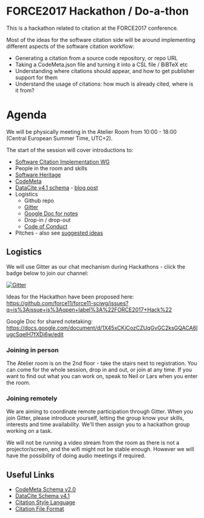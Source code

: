 # FORCE2017 Hackathon / Do-a-thon

This is a hackathon related to citation at the FORCE2017 conference.

Most of the ideas for the software citation side will be around implementing different aspects of the software citation workflow:
- Generating a citation from a source code repository, or repo URL
- Taking a CodeMeta.json file and turning it into a CSL file / BiBTeX etc
- Understanding where citations should appear, and how to get publisher support for them
- Understand the usage of citations: how much is already cited, where is it from?

# Agenda

We will be physically meeting in the Atelier Room from 10:00 - 18:00 (Central European Summer Time, UTC+2).

The start of the session will cover introductions to:
- [Software Citation Implementation WG](https://www.force11.org/group/software-citation-implementation-working-group)
- People in the room and skills
- [Software Heritage](https://www.softwareheritage.org/)
- [CodeMeta](https://github.com/codemeta/codemeta)
- [DataCite v4.1 schema](http://schema.datacite.org/meta/kernel-4.1/) - [blog post](https://blog.datacite.org/metadata-schema-4-1/)
- Logistics
	- Github repo 
	- [Gitter](https://gitter.im/force11-sciwg/Lobby) 
	- [Google Doc for notes](https://docs.google.com/document/d/1X45xCKiCozCZUqGvGC2ksGQACA6lugcSqelH7fXDi6w/edit)
	- Drop-in / drop-out
	- [Code of Conduct](https://www.force2017.org/information/code_of_conduct.html)
- Pitches - also see [suggested ideas](https://github.com/force11/force11-sciwg/issues?q=is%3Aissue+is%3Aopen+label%3A%22FORCE2017+Hack%22)


## Logistics

We will use Gitter as our chat mechanism during Hackathons - click the badge below to join our channel:

[![Gitter](https://badges.gitter.im/force11-sciwg/Lobby.svg)](https://gitter.im/force11-sciwg/Lobby?utm_source=badge&utm_medium=badge&utm_campaign=pr-badge&utm_content=body_badge)

Ideas for the Hackathon have been proposed here: https://github.com/force11/force11-sciwg/issues?q=is%3Aissue+is%3Aopen+label%3A%22FORCE2017+Hack%22

Google Doc for shared notetaking: https://docs.google.com/document/d/1X45xCKiCozCZUqGvGC2ksGQACA6lugcSqelH7fXDi6w/edit

### Joining in person

The Atelier room is on the 2nd floor - take the stairs next to registration.
You can come for the whole session, drop in and out, or join at any time. If you want to find out what you can work on, speak to Neil or Lars when you enter the room.

### Joining remotely

We are aiming to coordinate remote participation through Gitter. 
When you join Gitter, please introduce yourself, letting the group know your skills, interests and time availability. 
We'll then assign you to a hackathon group working on a task.

We will not be running a video stream from the room as there is not a projector/screen, and the wifi might not be stable enough. However we will have the possibility of doing audio meetings if required.

## Useful Links

- [CodeMeta Schema v2.0](https://raw.githubusercontent.com/codemeta/codemeta/2.0/codemeta.jsonld)
- [DataCite Schema v4.1](http://schema.datacite.org/meta/kernel-4.1/)
- [Citation Style Language](http://citationstyles.org/)
- [Citation File Format](https://citation-file-format.github.io/)
